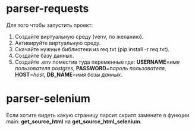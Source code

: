 # parser-requests

Для того чтобы запустить проект:
1. Cоздайте виртуальную среду (venv, по желанию).
2. Aктивируйте виртуальную среду.
3. Скачайте нужные библиотеки из req.txt (pip install -r req.txt).
4. Создайте базу данных.
5. Создайте .env поместив туда переменные где: **USERNAME**=*имя пользователя postgres*, **PASSWORD**=п*ароль пользователя*, **HOST**=*host*, **DB_NAME**=*имя базы данных*.
 
# parser-selenium
Если хотите видеть какую страницу парсит скрипт замените в функции main: **get_source_html** на **get_source_html_selenium**.
